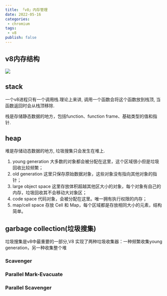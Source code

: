 ```yaml
---
title: 「v8」内存管理
date: 2022-05-16
categories:
 - chromium
tags:
 - v8
publish: false
---
```


## v8内存结构

![](https://img.imliuk.com/20220531111949.png)

## stack 

一个v8进程只有一个调用栈.理论上来讲, 调用一个函数会将这个函数放到栈顶, 当函数返回时会从栈顶移除.

栈是存储静态数据的地方，包括function、function frame、基础类型的值和指针.

## heap

堆是存储动态数据的地方, 垃圾搜集只会发生在堆上.

1. young generation
大多数的对象都会被分配在这里，这个区域很小但是垃圾回收比较频繁；
2. old generation
这里只保存原始数据对象，这些对象没有指向其他对象的指针；
3. large object space
这里存放体积超越其他区大小的对象，每个对象有自己的内存，垃圾回收其不会移动大对象区；
4. code space
代码对象，会被分配在这里。唯一拥有执行权限的内存；
5. map/cell space
存放 Cell 和 Map，每个区域都是存放相同大小的元素，结构简单。

## garbage collection(垃圾搜集)

垃圾搜集是v8中最重要的一部分,V8 实现了两种垃圾收集器：一种频繁收集young generation，另一种收集整个堆

### Scavenger

### Parallel Mark-Evacuate

### Parallel Scavenger